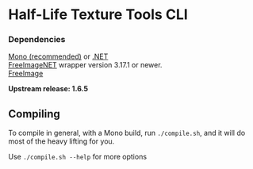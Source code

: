 # Half-Life Texture Tools CLI


### Dependencies
[Mono \(recommended\)](https://www.mono-project.com/download/stable/) or [.NET](https://dotnet.microsoft.com/en-us/download)<br>
[FreeImageNET](https://www.nuget.org/packages/FreeImageNET/) wrapper version 3.17.1 or newer.<br>
[FreeImage](https://freeimage.sourceforge.net)

**Upstream release: 1.6.5**

## Compiling
To compile in general, with a Mono build, run `./compile.sh`, and it will do most of the heavy lifting for you.

Use `./compile.sh --help` for more options
